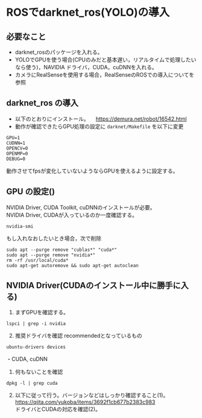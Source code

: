 # ROSでdarknet_ros(YOLO)の導入


## 必要なこと

- darknet_rosのパッケージを入れる。
- YOLOでGPUを使う場合(CPUのみだと基本遅い，リアルタイムで処理したいなら使う)，NAVIDIA ドライバ，CUDA，cuDNNを入れる。
- カメラにRealSenseを使用する場合，RealSenseのROSでの導入についてを参照

## darknet_ros の導入
- 以下のとおりにインストール。
　https://demura.net/robot/16542.html
- 動作が確認できたらGPU処理の設定に `darknet/Makefile` を以下に変更

```darknet/Makefile
GPU=1
CUDNN=1
OPENCV=0
OPENMP=0
DEBUG=0
```

動作させてfpsが変化していないようならGPUを使えるように設定する。

## GPU の設定()

NVIDIA Driver, CUDA Toolkit, cuDNNのインストールが必要。  
NVIDIA Driver, CUDAが入っているのか一度確認する。  

```　　
nvidia-smi
```

もし入れなおしたいとき場合，次で削除

```
sudo apt --purge remove "cublas*" "cuda*"
sudo apt --purge remove "nvidia*"
rm -rf /usr/local/cuda*
sudo apt-get autoremove && sudo apt-get autoclean
```

## NVIDIA Driver(CUDAのインストール中に勝手に入る)
1. まずGPUを確認する。
```
lspci | grep -i nvidia
```
2. 推奨ドライバを確認 recommendedとなっているもの
```
ubuntu-drivers devices
```

・CUDA, cuDNN
1. 何もないことを確認
```
dpkg -l | grep cuda
```
2. 以下に従って行う。バージョンなどはしっかり確認すること(1)。  
https://qiita.com/yukoba/items/3692f1cb677b2383c983  
ドライバとCUDAの対応を確認(2)。
